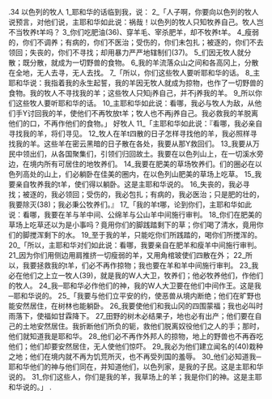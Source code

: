 .34 
以色列的牧人 
1_耶和华的话临到我，说： 2_「人子啊，你要向以色列的牧人说预言，对他们说，主耶和华如此说：祸哉！以色列的牧人只知牧养自己。牧人岂不当牧养t羊吗？ 3_你们吃肥油(36)、穿羊毛、宰杀肥羊，却不牧养t羊。 4_瘦弱的，你们不调养；有病的，你们不医治；受伤的，你们未包扎；被逐的，你们不去领回；失丧的，你们不寻找；却用暴力严严地辖制们(37)。 5_们因无牧人就分散；既分散，就成为一切野兽的食物。 6_我的羊流落众山之间和各高冈上，分散在全地，无人去寻，无人去找。 
7_「所以，你们这些牧人要听耶和华的话。 8_主耶和华说：我指着我的永生起誓，我的羊因无牧人就成为掠物，也作了一切野兽的食物。我的牧人不寻找我的羊；这些牧人只知j养自己，并不j养我的羊。 9_所以你们这些牧人要听耶和华的话。 10_主耶和华如此说：看哪，我必与牧人为敌，从他们手Y讨回我的羊，使他们不再牧放t羊；牧人也不再j养自己。我必救我的羊脱离他们的口，不再作他们的食物。」 
好牧人 
11_「主耶和华如此说：『看哪，我必亲自寻找我的羊，将们寻见。 12_牧人在羊t四散的日子怎样寻找他的羊，我必照样寻找我的羊。这些羊在密云黑暗的日子散在各处，我要从那Y救回们。 13_我要从万民中领出们，从各国聚集们，引领们归回故土。我要在以色列山上，在一切溪水旁边，在境内所有可居住的地牧养们。 14_我要在肥美的草场牧养们。们的圈必在以色列高处的山上，们必躺卧在佳美的圈内，在以色列山肥美的草场上吃草。 15_我要亲自牧养我的t羊，使们得以躺卧。这是主耶和华说的。 16_失丧的，我必寻找；被逐的，我必领回；受伤的，我必包扎；有病的，我必医治；只是肥的壮的，我要除灭(38)；我必秉公牧养们。』 
17_「我的羊t哪，论到你们，主耶和华如此说：看哪，我要在羊与羊中间、公绵羊与公山羊中间施行审判。 18_你们在肥美的草场上吃草还以为是小事吗？竟用你们的脚践踏剩下的草；你们喝了清水，竟用你们的脚搅浑剩下的水。 19_至于我的羊，只能吃你们所践踏的，喝你们所搅浑的。 
20_「所以，主耶和华对们如此说：看哪，我要亲自在肥羊和瘦羊中间施行审判。 21_因为你们用侧边用肩推挤一切瘦弱的羊，又用角棺玻使们四散在外； 22_所以，我要拯救我的t羊，们必不再作掠物；我也要在羊和羊中间施行审判。 23_我必在他们之上立一牧人(39)，就是我的W人大卫，牧养们；他必牧养他们，作他们的牧人。 24_我─耶和华必作他们的神，我的W人大卫要在他们中间作王。这是我─耶和华说的。 
25_「我要与他们立平安的约，使恶兽从境内断绝；他们在旷野也能安然居住，在树林也能躺卧。 26_我要使他们和我山冈的四围蒙福；我也必叫时雨落下，使福如甘霖降下。 27_田野的树木必结果子，地也必有出产；他们要在自己的土地安然居住。我折断他们所负的轭，救他们脱离奴役他们之人的手；那时，他们就知道我是耶和华。 28_他们必不再作外邦人的掠物，地上的野兽也不再吞吃他们；他们却要安然居住，无人使他们惊吓。 29_我必为他们建立闻名的(40)栽种之地；他们在境内就不再为饥荒所灭，也不再受列国的羞辱。 30_他们必知道我─耶和华他们的神与他们同在，并知道他们，以色列家，是我的子民。这是主耶和华说的。 31_你们这些人，你们是我的羊，我草场上的羊；我是你们的神。这是主耶和华说的。」 
.